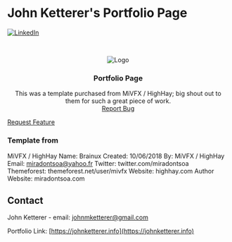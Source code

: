 # John Ketterer's Portfolio Page
<!-- PROJECT SHIELDS -->
[![LinkedIn][linkedin-shield]][linkedin-url]


<!-- PROJECT LOGO -->
<br />
<p align="center">
  <img src="mixitupGIF.gif" alt="Logo"> 
  <h3 align="center">Portfolio Page</h3>
  <p align="center">
  This was a template purchased from MiVFX / HighHay; big shout out to them for such a great piece of work. 
  <br />
  <a href="https://github.com/giterdun345/mixitup/issues">Report Bug</a>
  
  <a href="https://github.com/giterdun345/mixitup/issues">Request Feature</a>
  </p>
</p>

### Template from
MiVFX / HighHay
Name: Brainux
Created: 10/06/2018
By: MiVFX / HighHay
Email: miradontsoa@yahoo.fr
Twitter: twitter.com/miradontsoa
Themeforest: themeforest.net/user/mivfx
Website: highhay.com 
Author Website: miradontsoa.com

<!-- CONTACT -->
## Contact

John Ketterer - email: johnmketterer@gmail.com

Portfolio Link: [https://johnketterer.info](https://johnketterer.info)

<!-- MARKDOWN LINKS & IMAGES -->
<!-- https://www.markdownguide.org/basic-syntax/#reference-style-links -->
[linkedin-shield]: https://img.shields.io/badge/-LinkedIn-black.svg?style=for-the-badge&logo=linkedin&colorB=555
[linkedin-url]: https://linkedin.com/in/jm-ketterer



